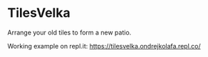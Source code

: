 # TilesVelka

Arrange your old tiles to form a new patio.

Working example on repl.it:
https://tilesvelka.ondrejkolafa.repl.co/
